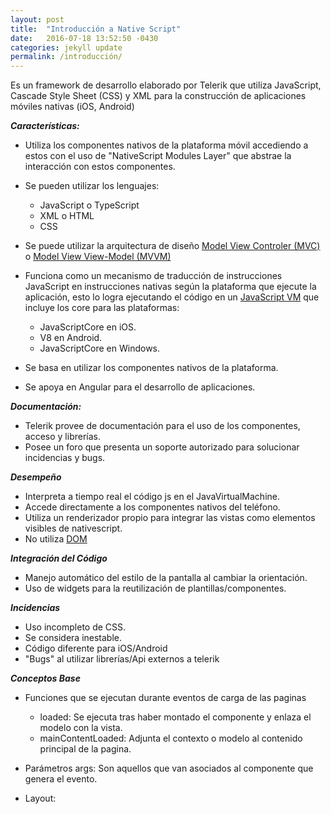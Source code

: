 ```yaml
---
layout: post
title:  "Introducción a Native Script"
date:   2016-07-18 13:52:50 -0430
categories: jekyll update
permalink: /introducción/
---
```


Es un framework de desarrollo elaborado por Telerik que utiliza JavaScript, Cascade Style Sheet (CSS) y XML para la construcción de aplicaciones móviles nativas (iOS, Android)

***Características:***

 - Utiliza los componentes nativos de la plataforma móvil accediendo a estos con el uso de "NativeScript Modules Layer" que abstrae la interacción con estos componentes.
 - Se pueden utilizar los lenguajes:
 	- JavaScript o TypeScript
 	- XML o HTML
 	- CSS
 - Se puede utilizar la arquitectura de diseño [Model View Controler (MVC)](http://www.oracle.com/technetwork/articles/javase/index-142890.html) o [Model View View-Model (MVVM)](https://msdn.microsoft.com/en-us/library/hh848246.aspx)
 - Funciona como un mecanismo de traducción de instrucciones JavaScript en instrucciones nativas según la plataforma que ejecute la aplicación, esto lo logra ejecutando el código en un [JavaScript VM](http://developer.telerik.com/featured/a-guide-to-javascript-engines-for-idiots/)  que incluye los core para las plataformas:
	 - JavaScriptCore en iOS.
	 - V8 en Android.
	 - JavaScriptCore en Windows.

- Se basa en utilizar los componentes nativos de la plataforma.
- Se apoya en Angular para el desarrollo de aplicaciones.

***Documentación:***

- Telerik provee de documentación para el uso de los componentes, acceso y librerías.
- Posee un foro que presenta un soporte autorizado para solucionar incidencias y bugs.

***Desempeño***

- Interpreta a tiempo real el código js en el JavaVirtualMachine.
- Accede directamente a los componentes nativos del teléfono.
- Utiliza un renderizador propio para integrar las vistas como elementos visibles de nativescript.
- No utiliza [DOM](http://html.conclase.net/w3c/dom1-es/introduction.html)

***Integración del Código***

- Manejo automático del estilo de la pantalla al cambiar la orientación.
- Uso de widgets para la reutilización de plantillas/componentes.

***Incidencias***

- Uso incompleto de CSS.
- Se considera inestable.
- Código diferente para iOS/Android
- "Bugs" al utilizar librerías/Api externos a telerik

***Conceptos Base***

- Funciones que se ejecutan durante eventos de carga de las paginas
	- loaded: Se ejecuta tras haber montado el componente y enlaza el modelo con la vista. 
	- mainContentLoaded: Adjunta el contexto o modelo al contenido principal de la pagina.

- Parámetros args: Son aquellos que van asociados al componente que genera el evento.

- Layout: 